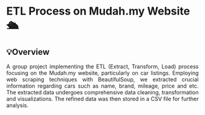 # ETL Process on Mudah.my Website 🛳️

## 💡Overview 

<p align="justify">A group project implementing the ETL (Extract, Transform, Load) process focusing on the Mudah.my website, particularly on car listings. Employing web scraping techniques with BeautifulSoup, we extracted crucial information regarding cars such as name, brand, mileage, price and etc. The extracted data undergoes comprehensive data cleaning, transformation and visualizations. The refined data was then stored in a CSV file for further analysis.</p>
